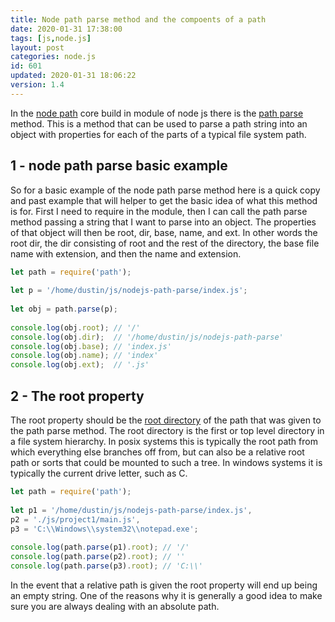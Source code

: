 ```yaml
---
title: Node path parse method and the compoents of a path
date: 2020-01-31 17:38:00
tags: [js,node.js]
layout: post
categories: node.js
id: 601
updated: 2020-01-31 18:06:22
version: 1.4
---
```

In the [node path](https://nodejs.org/api/path.html) core build in module of node js there is the [path parse](https://nodejs.org/api/path.html#path_path_parse_path) method. This is a method that can be used to parse a path string into an object with properties for each of the parts of a typical file system path.

<!-- more -->

## 1 - node path parse basic example

So for a basic example of the node path parse method here is a quick copy and past example that will helper to get the basic idea of what this method is for. First I need to require in the module, then I can call the path parse method passing a string that I want to parse into an object. The properties of that object will then be root, dir, base, name, and ext. In other words the root dir, the dir consisting of root and the rest of the directory, the base file name with extension, and then the name and extension.

```js
let path = require('path');
 
let p = '/home/dustin/js/nodejs-path-parse/index.js';
 
let obj = path.parse(p);
 
console.log(obj.root); // '/'
console.log(obj.dir);  // '/home/dustin/js/nodejs-path-parse'
console.log(obj.base); // 'index.js'
console.log(obj.name); // 'index'
console.log(obj.ext);  // '.js'
```

## 2 - The root property

The root property should be the [root directory](https://en.wikipedia.org/wiki/Root_directory) of the path that was given to the path parse method. The root directory is the first or top level directory in a file system hierarchy. In posix systems this is typically the root path from which everything else branches off from, but can also be a relative root path or sorts that could be mounted to such a tree. In windows systems it is typically the current drive letter, such as C.

```js
let path = require('path');
 
let p1 = '/home/dustin/js/nodejs-path-parse/index.js',
p2 = './js/project1/main.js',
p3 = 'C:\\Windows\\system32\\notepad.exe';
 
console.log(path.parse(p1).root); // '/'
console.log(path.parse(p2).root); // ''
console.log(path.parse(p3).root); // 'C:\\'
```

In the event that a relative path is given the root property will end up being an empty string. One of the reasons why it is generally a good idea to make sure you are always dealing with an absolute path.